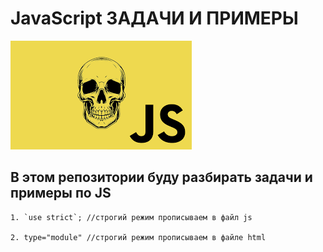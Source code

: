 # JavaScript ЗАДАЧИ И ПРИМЕРЫ

![](./images.png)

## В этом репозитории буду разбирать задачи и примеры по JS

```
1. `use strict`; //строгий режим прописываем в файл js

2. type="module" //строгий режим прописываем в файле html
```
